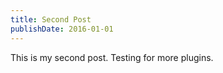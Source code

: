 ```yaml
---
title: Second Post
publishDate: 2016-01-01
---
```


This is my second post. Testing for more plugins.
